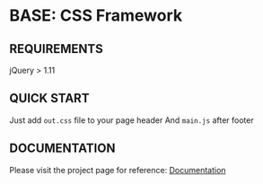 BASE: CSS Framework
=============================



REQUIREMENTS
------------

jQuery > 1.11


QUICK START
-----------

Just add  `out.css` file to your page header
And `main.js` after footer


DOCUMENTATION
-----------

Please visit the project page for reference: [Documentation](http://2frags.com/base/readme.html)
